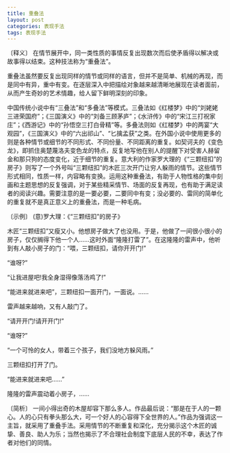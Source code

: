 ```yaml
---
title: 重叠法
layout: post
categories: 表现手法
tags: 表现手法
---
```


〔释义〕 在情节展开中，同一类性质的事情反复出现数次而后使矛盾得以解决或故事得以结束。这种技法称为“重叠法”。

重叠法虽然要反复出现同样的情节或同样的语言，但并不是简单、机械的再现，而是同中有异，重中有变。在逐层深入中把描绘对象越来越清晰地展现在读者面前，从而产生奇妙的艺术情趣，给人留下鲜明深刻的印象。

中国传统小说中有“三叠法”和“多叠法”等模式。三叠法如《红楼梦》中的“刘姥姥三进荣国府”；《三国演义》中的“刘备三顾茅庐”；《水浒传》中的“宋江三打祝家庄”；《西游记》中的“孙悟空三打白骨精”等。多叠法则如《红楼梦》中的两宴“大观园”，《三国演义》中的“六出祁山”、“匕擒孟获”之类。在外国小说中使用更多的则是各种情节或细节的不同形式、不同份量、不同距离的重复。如契诃夫的《变色龙》，即抓住奥楚蔑洛夫变色龙的特点，反复地写他在别人的提醒下对受害人赫留金和那只狗的态度变化，近于细节的重复。意大利的作家罗大理的《“三颗纽扣”的房子》则写了一个外号叫“三颗纽扣”的木匠三次开门让穷人躲雨的情节。这些情节形式相同，性质一样，内容略有变换。运用这种重叠法，有助于人物性格的集中刻画和主题思想的反复强调，对于某些精采情节、场面的反复再现，也有助于满足读者的阅读兴趣。需要注意的是一要必要，二要同中有变；没必要的、雷同的简单化的重复就不是真正意义上的重叠法，而是一种毛病。

〔示例〕 (意)罗大理：《“三颗纽扣”的房子》

木匠“三颗纽扣”又瘦又小。他想房子做大了也没用。于是，他做了一间很小很小的房子，仅仅搁得下他一个人……这时外面“隆隆打雷了”。在这隆隆的雷声中，他听到有人敲小房子的门：“喂，三颗纽扣，请你开开门!”

“谁呀?”

“让我进屋吧!我全身湿得像落汤鸡了!”

“能进来就进来吧”，三颗纽扣一面开门，一面说。……

雷声越来越响，又有人敲门了。

“请开开门!请开开门!”

“谁呀?”

“一个可怜的女人，带着三个孩子，我们没地方躲风雨。”

三颗纽扣打开了门。

“能进来就进来吧……”

隆隆的雷声震动着小房子，……

〔简析〕 一间小得出奇的木屋却容下那么多人。作品最后说：“那是在于人的一颗心。人的心只有拳头那么大，可一个好人的心容得下全世界的人。”作品为强调这一主旨，就采用了重叠手法。采用情节的不断重复和深化，充分揭示这个木匠的诚挚、善良、助人为乐；当然也揭示了不合理社会制度下底层人民的不幸，表达了作者对他们的同情。 